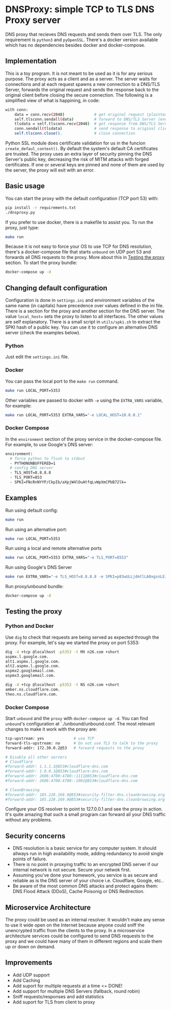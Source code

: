 # DNSProxy: simple TCP to TLS DNS Proxy server 
DNS proxy that recieves DNS requests and sends them over TLS. The only requirement is `python3` and `pyOpenSSL`. There's a docker version available which has no dependencies besides docker and docker-compose.

## Implementation
This is a toy program. It is not meant to be used as it is for any serious purpose. The proxy acts as a client and as a server. The server waits for connections and at each request spawns a new connection to a DNS/TLS Server, forwards the original request and sends the response back to the original client before closing the secure connection. The following is a simplified view of what is happining, in code:

```bash
with conn:
    data = conn.recv(2048)             # get original request (plaintext)
    self.tlsconn.sendall(data)         # forward to DNS/TLS Server (encrypted)
    tlsdata = self.tlsconn.recv(2048)  # get response from DNS/TLS Server (encrypted)
    conn.sendall(tlsdata)              # send response to original client (plaintext)
    self.tlsconn.close().              # close connection
```

Python SSL module does certificate validation for us in the funcion `create_defaul_context()`. By default the system's default CA certificates are trusted. The proxy uses an extra layer of security pinning the DNS Server's public key, decreasing the risk of MITM attacks with forged certificates. If one or several keys are pinned and none of them are used by the server, the proxy will exit with an error.

## Basic usage
You can start the proxy with the default configuration (TCP port 53) with:
```bash
pip install -r requirements.txt
./dnsproxy.py
```

If you prefer to use docker, there is a makefile to assist you. To run the proxy, just type:
```bash
make run
```

Because it is not easy to force your OS to use TCP for DNS resolution, there's a docker-compose file that starts `unbound` on UDP port 53 and forwards all DNS requests to the proxy. More about this in [Testing the proxy](#markdown-header-testing-the-proxy) section. To start the proxy bundle:
```bash
docker-compose up -d
```

## Changing default configuration
Configuration is done in `settings.ini` and environment variables of the same name (in capitals) have precedence over values defined in the ini file. There is a section for the proxy and another section for the DNS server. The value `local_host=` sets the proxy to listen to all interfaces. The other values are self explanatory. There is a small script in `utils/spki.sh` to extract the SPKI hash of a public key. You can use it to configure an alternative DNS server (check the examples below).

### Python
Just edit the `settings.ini` file.

### Docker
You can pass the local port to the `make run` command.
```bash
make run LOCAL_PORT=5353
```

Other variables are passed to docker with `-e` using the `EXTRA_VARS` variable, for example:
```bash
make run LOCAL_PORT=5353 EXTRA_VARS="-e LOCAL_HOST=10.0.0.1"
```

### Docker Compose
In the `environment` section of the proxy service in the docker-compose file. For example, to use Google's DNS server:
```bash
environment:
  # force python to flush to stdout
  - PYTHONUNBUFFERED=1
  # config DNS server
  - TLS_HOST=8.8.8.8
  - TLS_PORT=853
  - SPKI=FNcRnNYYP/CkpIb/aXpjW4lOuAtfqLvWpXmCPbB72lk=
```

## Examples
Run using default config:
```bash
make run
```

Run using an alternative port:
```bash
make run LOCAL_PORT=5353
```

Run using a local and remote alternative ports
```bash
make run LOCAL_PORT=5353 EXTRA_VARS="-e TLS_PORT=8553"
```

Run using Google's DNS Server
```bash
make run EXTRA_VARS="-e TLS_HOST=8.8.8.8 -e SPKI=p83wULLjdmtlLA0xgsnLEJsbxPNY5JxiThviEON81z4="
```

Run proxy/unbound bundle:
```bash
docker-compose up -d
```

## Testing the proxy

### Python and Docker
Use `dig` to check that requests are being served as expected through the proxy. For example, let's say we started the proxy on port 5353:

```bash
dig -4 +tcp @localhost -p5353 -t MX n26.com +short
aspmx.l.google.com.
alt1.aspmx.l.google.com.
alt2.aspmx.l.google.com.
aspmx2.googlemail.com.
aspmx3.googlemail.com.

dig -4 +tcp @localhost -p5353 -t NS n26.com +short
amber.ns.cloudflare.com.
theo.ns.cloudflare.com.
```

### Docker Compose
Start `unbound` and the `proxy` with `docker-compose up -d`. You can find `unbound`'s configuration at `./unbound/unbound.conf. The most relevant changes to make it work with the proxy are:
```bash
tcp-upstream: yes             # use TCP
forward-tls-upstream: no      # Do not use TLS to talk to the proxy
forward-addr: 172.30.0.2@53   # forward requests to the proxy

# Disable all other servers
# Cloudflare
#forward-addr: 1.1.1.1@853#cloudflare-dns.com
#forward-addr: 1.0.0.1@853#cloudflare-dns.com
#forward-addr: 2606:4700:4700::1111@853#cloudflare-dns.com
#forward-addr: 2606:4700:4700::1001@853#cloudflare-dns.com

# CleanBrowsing
#forward-addr: 185.228.168.9@853#security-filter-dns.cleanbrowsing.org
#forward-addr: 185.228.169.9@853#security-filter-dns.cleanbrowsing.org
```

Configure your OS resolver to point to 127.0.0.1 and see the proxy in action. It's quite amazing that such a small program can forward all your DNS traffic without any problems.

## Security concerns
- DNS resolution is a basic service for any computer system. It should allways run in high availability mode, adding redundancy to avoid single points of failure.
- There is no point in proxying traffic to an encrypted DNS server if our internal network is not secure. Secure your netwok first.
- Assuming you've done your homework, you service is as secure and reliable as is the DNS server of your choice i.e. Cloudflare, Google, etc..
- Be aware of the most common DNS attacks and protect agains them: DNS Flood Attack (DDoS), Cache Poisonig or DNS Redirection.

## Microservice Architecture
The proxy could be used as an internal resolver. It wouldn't make any sense to use it wide open on the Internet because anyone could sniff the unencrypted traffic from the clients to the proxy. In a microservice architecture services could be configured to send DNS requests to the proxy and we could have many of them in different regions and scale them up or down on demand.

## Improvements
- Add UDP support
- Add Caching
- Add suport for multiple requests at a time <= DONE!
- Add support for multiple DNS Servers (fallback, round robin)
- Sniff requests/responses and add statistics
- Add suport for TLS from client to proxy
